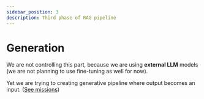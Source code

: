 ```yaml
---
sidebar_position: 3
description: Third phase of RAG pipeline
---
```


# Generation

We are not controlling this part, because we are using **external LLM** models (we are not planning to use fine-tuning as well for now).

Yet we are trying to creating generative pipeline where output becomes an input. ([See missions](../mission.md))
